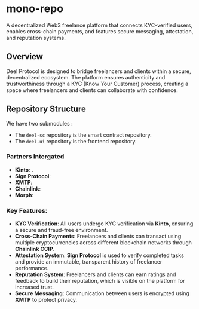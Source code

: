 # mono-repo
A decentralized Web3 freelance platform that connects KYC-verified users, enables cross-chain payments, and features secure messaging, attestation, and reputation systems.

## Overview

Deel Protocol is designed to bridge freelancers and clients within a secure, decentralized ecosystem. The platform ensures authenticity and trustworthiness through a KYC (Know Your Customer) process, creating a space where freelancers and clients can collaborate with confidence. 

## Repository Structure
We have two submodules :
- The `deel-sc` repository is the smart contract repository.
- The `deel-ui` repository is the frontend repository.

### Partners Intergated
- **Kinto**: .
- **Sign Protocol**: 
- **XMTP**: 
- **Chainlink**: 
- **Morph**: 

### Key Features:
- **KYC Verification**: All users undergo KYC verification via **Kinto**, ensuring a secure and fraud-free environment.
- **Cross-Chain Payments**: Freelancers and clients can transact using multiple cryptocurrencies across different blockchain networks through **Chainlink CCIP**.
- **Attestation System**: **Sign Protocol** is used to verify completed tasks and provide an immutable, transparent history of freelancer performance.
- **Reputation System**: Freelancers and clients can earn ratings and feedback to build their reputation, which is visible on the platform for increased trust.
- **Secure Messaging**: Communication between users is encrypted using **XMTP** to protect privacy.
